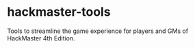 # hackmaster-tools
Tools to streamline the game experience for players and GMs of HackMaster 4th Edition.
